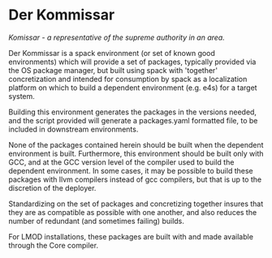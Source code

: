 # Der Kommissar

<i>Komissar - a representative of the supreme authority in an area.</i>

Der Kommissar is a spack environment (or set of known good environments) which will provide a set of packages, typically provided via the OS package manager, but built using spack with 'together' concretization and intended for consumption by spack as a localization platform on which to build a dependent environment (e.g. e4s) for a target system. 

Building this environment generates the packages in the versions needed, and the script provided  will generate a packages.yaml formatted file, to be included in downstream environments.  

None of the packages contained herein should be built when the dependent environment is built. Furthermore, this environment should be built only with GCC, and at the GCC version level of the compiler used to build the dependent environment. In some cases, it may be possible to build these packages with llvm compilers instead of gcc compilers, but that is up to the discretion of the deployer. 

Standardizing on the set of packages and concretizing together insures that they are as compatible as possible with one another, and also reduces the number of redundant (and sometimes failing) builds. 

For LMOD installations, these packages are built with and made available through the Core compiler. 
